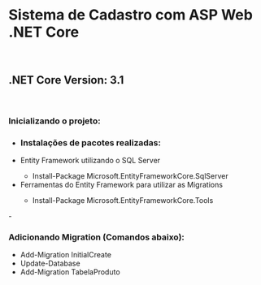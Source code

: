 <h1>Sistema de Cadastro com ASP Web .NET Core</h1> <br/>
<h2>.NET Core Version: 3.1</h2> <br/>

<h3>Inicializando o projeto: </h3>

- <h3>Instalações de pacotes realizadas:</h3>
<ul>
	<li>Entity Framework utilizando o SQL Server</li>
		<ul>
			<li>Install-Package Microsoft.EntityFrameworkCore.SqlServer</li>
		</ul>
	<li>Ferramentas do Entity Framework para utilizar as Migrations</li>
	<ul>
		<li>Install-Package Microsoft.EntityFrameworkCore.Tools</li>
	</ul>
</ul>
- <h3> Adicionando Migration (Comandos abaixo):</h3>
<ul>
	<li>Add-Migration InitialCreate</li>
	<li>Update-Database</li>
	<li>Add-Migration TabelaProduto</li>
</ul>